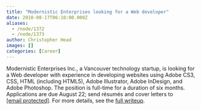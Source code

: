 ```yaml
---
title: "Modernistic Enterprises looking for a Web developer"
date: 2010-08-17T06:10:00.000Z
aliases:
  - /node/1372
  - /node/1373
author: Christopher Head
images: []
categories: [Career]
---
```


Modernistic Enterprises Inc., a Vancouver technology startup, is looking for a Web developer with experience in developing websites using Adobe CS3, CSS, HTML (including HTML5), Adobe Illustrator, Adobe InDesign, and Adobe Photoshop. The position is full-time for a duration of six months. Applications are due August 22; send résumés and cover letters to [\[email protected\]](/cdn-cgi/l/email-protection#04696b6061766a6d77706d672a6e6b6677446369656d682a676b69). For more details, see the [full writeup](/files/20100808-modernistic-web.pdf).
